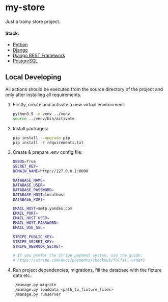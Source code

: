 # my-store

Just a trainy store project.

#### Stack:

- [Python](https://www.python.org/downloads/)
- [Django](https://www.djangoproject.com/)
- [Django REST Framework](https://www.django-rest-framework.org/)
- [PostgreSQL](https://www.postgresql.org/)

## Local Developing

All actions should be executed from the source directory of the project and only after installing all requirements.

1. Firstly, create and activate a new virtual environment:
   ```bash
   python3.9 -m venv ../venv
   source ../venv/bin/activate
   ```

2. Install packages:
   ```bash
   pip install --upgrade pip
   pip install -r requirements.txt
   ```

3. Create & prepare .env config file:
   ```bash
   DEBUG=True
   SECRET_KEY=
   DOMAIN_NAME=http://127.0.0.1:8000
   
   DATABASE_NAME=
   DATABASE_USER=
   DATABASE_PASSWORD=
   DATABASE_HOST=localhost
   DATABASE_PORT=
   
   EMAIL_HOST=smtp.yandex.com
   EMAIL_PORT=
   EMAIL_HOST_USER=
   EMAIL_HOST_PASSWORD=
   EMAIL_USE_SSL=

   STRIPE_PUBLIC_KEY=
   STRIPE_SECRET_KEY=
   STRIPE_WEBHOOK_SECRET=

   # If you prefer the Stripe payment system, use the guide:
   # https://stripe.com/docs/payments/checkout/fulfill-orders
   ```

4. Run project dependencies, migrations, fill the database with the fixture data etc.:
   ```bash
   ./manage.py migrate
   ./manage.py loaddata <path_to_fixture_files>
   ./manage.py runserver
   ```
